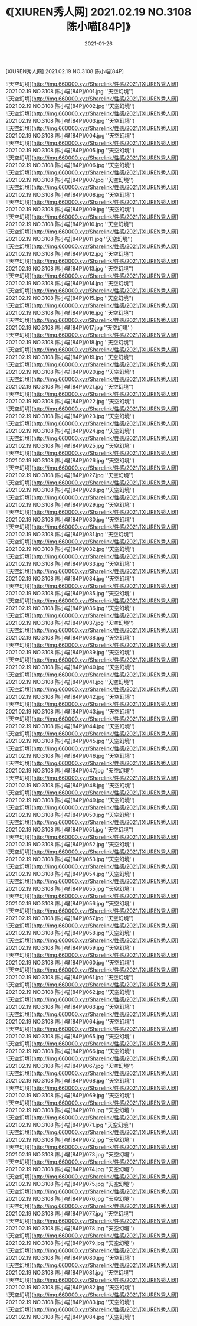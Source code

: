 ﻿---
layout: post
title:  《[XIUREN秀人网] 2021.02.19 NO.3108 陈小喵[84P]》
date:   2021-01-26
img: http://img.660000.xyz/Sharelink/性感/2021/[XIUREN秀人网] 2021.02.19 NO.3108 陈小喵[84P]/000.jpg
categories: [美女, 性感, 泳衣]
---

[XIUREN秀人网] 2021.02.19 NO.3108 陈小喵[84P]



![天空幻境](http://img.660000.xyz/Sharelink/性感/2021/[XIUREN秀人网] 2021.02.19 NO.3108 陈小喵[84P]/001.jpg ''天空幻境'') <br>
![天空幻境](http://img.660000.xyz/Sharelink/性感/2021/[XIUREN秀人网] 2021.02.19 NO.3108 陈小喵[84P]/002.jpg ''天空幻境'') <br>
![天空幻境](http://img.660000.xyz/Sharelink/性感/2021/[XIUREN秀人网] 2021.02.19 NO.3108 陈小喵[84P]/003.jpg ''天空幻境'') <br>
![天空幻境](http://img.660000.xyz/Sharelink/性感/2021/[XIUREN秀人网] 2021.02.19 NO.3108 陈小喵[84P]/004.jpg ''天空幻境'') <br>
![天空幻境](http://img.660000.xyz/Sharelink/性感/2021/[XIUREN秀人网] 2021.02.19 NO.3108 陈小喵[84P]/005.jpg ''天空幻境'') <br>
![天空幻境](http://img.660000.xyz/Sharelink/性感/2021/[XIUREN秀人网] 2021.02.19 NO.3108 陈小喵[84P]/006.jpg ''天空幻境'') <br>
![天空幻境](http://img.660000.xyz/Sharelink/性感/2021/[XIUREN秀人网] 2021.02.19 NO.3108 陈小喵[84P]/007.jpg ''天空幻境'') <br>
![天空幻境](http://img.660000.xyz/Sharelink/性感/2021/[XIUREN秀人网] 2021.02.19 NO.3108 陈小喵[84P]/008.jpg ''天空幻境'') <br>
![天空幻境](http://img.660000.xyz/Sharelink/性感/2021/[XIUREN秀人网] 2021.02.19 NO.3108 陈小喵[84P]/009.jpg ''天空幻境'') <br>
![天空幻境](http://img.660000.xyz/Sharelink/性感/2021/[XIUREN秀人网] 2021.02.19 NO.3108 陈小喵[84P]/010.jpg ''天空幻境'') <br>
![天空幻境](http://img.660000.xyz/Sharelink/性感/2021/[XIUREN秀人网] 2021.02.19 NO.3108 陈小喵[84P]/011.jpg ''天空幻境'') <br>
![天空幻境](http://img.660000.xyz/Sharelink/性感/2021/[XIUREN秀人网] 2021.02.19 NO.3108 陈小喵[84P]/012.jpg ''天空幻境'') <br>
![天空幻境](http://img.660000.xyz/Sharelink/性感/2021/[XIUREN秀人网] 2021.02.19 NO.3108 陈小喵[84P]/013.jpg ''天空幻境'') <br>
![天空幻境](http://img.660000.xyz/Sharelink/性感/2021/[XIUREN秀人网] 2021.02.19 NO.3108 陈小喵[84P]/014.jpg ''天空幻境'') <br>
![天空幻境](http://img.660000.xyz/Sharelink/性感/2021/[XIUREN秀人网] 2021.02.19 NO.3108 陈小喵[84P]/015.jpg ''天空幻境'') <br>
![天空幻境](http://img.660000.xyz/Sharelink/性感/2021/[XIUREN秀人网] 2021.02.19 NO.3108 陈小喵[84P]/016.jpg ''天空幻境'') <br>
![天空幻境](http://img.660000.xyz/Sharelink/性感/2021/[XIUREN秀人网] 2021.02.19 NO.3108 陈小喵[84P]/017.jpg ''天空幻境'') <br>
![天空幻境](http://img.660000.xyz/Sharelink/性感/2021/[XIUREN秀人网] 2021.02.19 NO.3108 陈小喵[84P]/018.jpg ''天空幻境'') <br>
![天空幻境](http://img.660000.xyz/Sharelink/性感/2021/[XIUREN秀人网] 2021.02.19 NO.3108 陈小喵[84P]/019.jpg ''天空幻境'') <br>
![天空幻境](http://img.660000.xyz/Sharelink/性感/2021/[XIUREN秀人网] 2021.02.19 NO.3108 陈小喵[84P]/020.jpg ''天空幻境'') <br>
![天空幻境](http://img.660000.xyz/Sharelink/性感/2021/[XIUREN秀人网] 2021.02.19 NO.3108 陈小喵[84P]/021.jpg ''天空幻境'') <br>
![天空幻境](http://img.660000.xyz/Sharelink/性感/2021/[XIUREN秀人网] 2021.02.19 NO.3108 陈小喵[84P]/022.jpg ''天空幻境'') <br>
![天空幻境](http://img.660000.xyz/Sharelink/性感/2021/[XIUREN秀人网] 2021.02.19 NO.3108 陈小喵[84P]/023.jpg ''天空幻境'') <br>
![天空幻境](http://img.660000.xyz/Sharelink/性感/2021/[XIUREN秀人网] 2021.02.19 NO.3108 陈小喵[84P]/024.jpg ''天空幻境'') <br>
![天空幻境](http://img.660000.xyz/Sharelink/性感/2021/[XIUREN秀人网] 2021.02.19 NO.3108 陈小喵[84P]/025.jpg ''天空幻境'') <br>
![天空幻境](http://img.660000.xyz/Sharelink/性感/2021/[XIUREN秀人网] 2021.02.19 NO.3108 陈小喵[84P]/026.jpg ''天空幻境'') <br>
![天空幻境](http://img.660000.xyz/Sharelink/性感/2021/[XIUREN秀人网] 2021.02.19 NO.3108 陈小喵[84P]/027.jpg ''天空幻境'') <br>
![天空幻境](http://img.660000.xyz/Sharelink/性感/2021/[XIUREN秀人网] 2021.02.19 NO.3108 陈小喵[84P]/028.jpg ''天空幻境'') <br>
![天空幻境](http://img.660000.xyz/Sharelink/性感/2021/[XIUREN秀人网] 2021.02.19 NO.3108 陈小喵[84P]/029.jpg ''天空幻境'') <br>
![天空幻境](http://img.660000.xyz/Sharelink/性感/2021/[XIUREN秀人网] 2021.02.19 NO.3108 陈小喵[84P]/030.jpg ''天空幻境'') <br>
![天空幻境](http://img.660000.xyz/Sharelink/性感/2021/[XIUREN秀人网] 2021.02.19 NO.3108 陈小喵[84P]/031.jpg ''天空幻境'') <br>
![天空幻境](http://img.660000.xyz/Sharelink/性感/2021/[XIUREN秀人网] 2021.02.19 NO.3108 陈小喵[84P]/032.jpg ''天空幻境'') <br>
![天空幻境](http://img.660000.xyz/Sharelink/性感/2021/[XIUREN秀人网] 2021.02.19 NO.3108 陈小喵[84P]/033.jpg ''天空幻境'') <br>
![天空幻境](http://img.660000.xyz/Sharelink/性感/2021/[XIUREN秀人网] 2021.02.19 NO.3108 陈小喵[84P]/034.jpg ''天空幻境'') <br>
![天空幻境](http://img.660000.xyz/Sharelink/性感/2021/[XIUREN秀人网] 2021.02.19 NO.3108 陈小喵[84P]/035.jpg ''天空幻境'') <br>
![天空幻境](http://img.660000.xyz/Sharelink/性感/2021/[XIUREN秀人网] 2021.02.19 NO.3108 陈小喵[84P]/036.jpg ''天空幻境'') <br>
![天空幻境](http://img.660000.xyz/Sharelink/性感/2021/[XIUREN秀人网] 2021.02.19 NO.3108 陈小喵[84P]/037.jpg ''天空幻境'') <br>
![天空幻境](http://img.660000.xyz/Sharelink/性感/2021/[XIUREN秀人网] 2021.02.19 NO.3108 陈小喵[84P]/038.jpg ''天空幻境'') <br>
![天空幻境](http://img.660000.xyz/Sharelink/性感/2021/[XIUREN秀人网] 2021.02.19 NO.3108 陈小喵[84P]/039.jpg ''天空幻境'') <br>
![天空幻境](http://img.660000.xyz/Sharelink/性感/2021/[XIUREN秀人网] 2021.02.19 NO.3108 陈小喵[84P]/040.jpg ''天空幻境'') <br>
![天空幻境](http://img.660000.xyz/Sharelink/性感/2021/[XIUREN秀人网] 2021.02.19 NO.3108 陈小喵[84P]/041.jpg ''天空幻境'') <br>
![天空幻境](http://img.660000.xyz/Sharelink/性感/2021/[XIUREN秀人网] 2021.02.19 NO.3108 陈小喵[84P]/042.jpg ''天空幻境'') <br>
![天空幻境](http://img.660000.xyz/Sharelink/性感/2021/[XIUREN秀人网] 2021.02.19 NO.3108 陈小喵[84P]/043.jpg ''天空幻境'') <br>
![天空幻境](http://img.660000.xyz/Sharelink/性感/2021/[XIUREN秀人网] 2021.02.19 NO.3108 陈小喵[84P]/044.jpg ''天空幻境'') <br>
![天空幻境](http://img.660000.xyz/Sharelink/性感/2021/[XIUREN秀人网] 2021.02.19 NO.3108 陈小喵[84P]/045.jpg ''天空幻境'') <br>
![天空幻境](http://img.660000.xyz/Sharelink/性感/2021/[XIUREN秀人网] 2021.02.19 NO.3108 陈小喵[84P]/046.jpg ''天空幻境'') <br>
![天空幻境](http://img.660000.xyz/Sharelink/性感/2021/[XIUREN秀人网] 2021.02.19 NO.3108 陈小喵[84P]/047.jpg ''天空幻境'') <br>
![天空幻境](http://img.660000.xyz/Sharelink/性感/2021/[XIUREN秀人网] 2021.02.19 NO.3108 陈小喵[84P]/048.jpg ''天空幻境'') <br>
![天空幻境](http://img.660000.xyz/Sharelink/性感/2021/[XIUREN秀人网] 2021.02.19 NO.3108 陈小喵[84P]/049.jpg ''天空幻境'') <br>
![天空幻境](http://img.660000.xyz/Sharelink/性感/2021/[XIUREN秀人网] 2021.02.19 NO.3108 陈小喵[84P]/050.jpg ''天空幻境'') <br>
![天空幻境](http://img.660000.xyz/Sharelink/性感/2021/[XIUREN秀人网] 2021.02.19 NO.3108 陈小喵[84P]/051.jpg ''天空幻境'') <br>
![天空幻境](http://img.660000.xyz/Sharelink/性感/2021/[XIUREN秀人网] 2021.02.19 NO.3108 陈小喵[84P]/052.jpg ''天空幻境'') <br>
![天空幻境](http://img.660000.xyz/Sharelink/性感/2021/[XIUREN秀人网] 2021.02.19 NO.3108 陈小喵[84P]/053.jpg ''天空幻境'') <br>
![天空幻境](http://img.660000.xyz/Sharelink/性感/2021/[XIUREN秀人网] 2021.02.19 NO.3108 陈小喵[84P]/054.jpg ''天空幻境'') <br>
![天空幻境](http://img.660000.xyz/Sharelink/性感/2021/[XIUREN秀人网] 2021.02.19 NO.3108 陈小喵[84P]/055.jpg ''天空幻境'') <br>
![天空幻境](http://img.660000.xyz/Sharelink/性感/2021/[XIUREN秀人网] 2021.02.19 NO.3108 陈小喵[84P]/056.jpg ''天空幻境'') <br>
![天空幻境](http://img.660000.xyz/Sharelink/性感/2021/[XIUREN秀人网] 2021.02.19 NO.3108 陈小喵[84P]/057.jpg ''天空幻境'') <br>
![天空幻境](http://img.660000.xyz/Sharelink/性感/2021/[XIUREN秀人网] 2021.02.19 NO.3108 陈小喵[84P]/058.jpg ''天空幻境'') <br>
![天空幻境](http://img.660000.xyz/Sharelink/性感/2021/[XIUREN秀人网] 2021.02.19 NO.3108 陈小喵[84P]/059.jpg ''天空幻境'') <br>
![天空幻境](http://img.660000.xyz/Sharelink/性感/2021/[XIUREN秀人网] 2021.02.19 NO.3108 陈小喵[84P]/060.jpg ''天空幻境'') <br>
![天空幻境](http://img.660000.xyz/Sharelink/性感/2021/[XIUREN秀人网] 2021.02.19 NO.3108 陈小喵[84P]/061.jpg ''天空幻境'') <br>
![天空幻境](http://img.660000.xyz/Sharelink/性感/2021/[XIUREN秀人网] 2021.02.19 NO.3108 陈小喵[84P]/062.jpg ''天空幻境'') <br>
![天空幻境](http://img.660000.xyz/Sharelink/性感/2021/[XIUREN秀人网] 2021.02.19 NO.3108 陈小喵[84P]/063.jpg ''天空幻境'') <br>
![天空幻境](http://img.660000.xyz/Sharelink/性感/2021/[XIUREN秀人网] 2021.02.19 NO.3108 陈小喵[84P]/064.jpg ''天空幻境'') <br>
![天空幻境](http://img.660000.xyz/Sharelink/性感/2021/[XIUREN秀人网] 2021.02.19 NO.3108 陈小喵[84P]/065.jpg ''天空幻境'') <br>
![天空幻境](http://img.660000.xyz/Sharelink/性感/2021/[XIUREN秀人网] 2021.02.19 NO.3108 陈小喵[84P]/066.jpg ''天空幻境'') <br>
![天空幻境](http://img.660000.xyz/Sharelink/性感/2021/[XIUREN秀人网] 2021.02.19 NO.3108 陈小喵[84P]/067.jpg ''天空幻境'') <br>
![天空幻境](http://img.660000.xyz/Sharelink/性感/2021/[XIUREN秀人网] 2021.02.19 NO.3108 陈小喵[84P]/068.jpg ''天空幻境'') <br>
![天空幻境](http://img.660000.xyz/Sharelink/性感/2021/[XIUREN秀人网] 2021.02.19 NO.3108 陈小喵[84P]/069.jpg ''天空幻境'') <br>
![天空幻境](http://img.660000.xyz/Sharelink/性感/2021/[XIUREN秀人网] 2021.02.19 NO.3108 陈小喵[84P]/070.jpg ''天空幻境'') <br>
![天空幻境](http://img.660000.xyz/Sharelink/性感/2021/[XIUREN秀人网] 2021.02.19 NO.3108 陈小喵[84P]/071.jpg ''天空幻境'') <br>
![天空幻境](http://img.660000.xyz/Sharelink/性感/2021/[XIUREN秀人网] 2021.02.19 NO.3108 陈小喵[84P]/072.jpg ''天空幻境'') <br>
![天空幻境](http://img.660000.xyz/Sharelink/性感/2021/[XIUREN秀人网] 2021.02.19 NO.3108 陈小喵[84P]/073.jpg ''天空幻境'') <br>
![天空幻境](http://img.660000.xyz/Sharelink/性感/2021/[XIUREN秀人网] 2021.02.19 NO.3108 陈小喵[84P]/074.jpg ''天空幻境'') <br>
![天空幻境](http://img.660000.xyz/Sharelink/性感/2021/[XIUREN秀人网] 2021.02.19 NO.3108 陈小喵[84P]/075.jpg ''天空幻境'') <br>
![天空幻境](http://img.660000.xyz/Sharelink/性感/2021/[XIUREN秀人网] 2021.02.19 NO.3108 陈小喵[84P]/076.jpg ''天空幻境'') <br>
![天空幻境](http://img.660000.xyz/Sharelink/性感/2021/[XIUREN秀人网] 2021.02.19 NO.3108 陈小喵[84P]/077.jpg ''天空幻境'') <br>
![天空幻境](http://img.660000.xyz/Sharelink/性感/2021/[XIUREN秀人网] 2021.02.19 NO.3108 陈小喵[84P]/078.jpg ''天空幻境'') <br>
![天空幻境](http://img.660000.xyz/Sharelink/性感/2021/[XIUREN秀人网] 2021.02.19 NO.3108 陈小喵[84P]/079.jpg ''天空幻境'') <br>
![天空幻境](http://img.660000.xyz/Sharelink/性感/2021/[XIUREN秀人网] 2021.02.19 NO.3108 陈小喵[84P]/080.jpg ''天空幻境'') <br>
![天空幻境](http://img.660000.xyz/Sharelink/性感/2021/[XIUREN秀人网] 2021.02.19 NO.3108 陈小喵[84P]/081.jpg ''天空幻境'') <br>
![天空幻境](http://img.660000.xyz/Sharelink/性感/2021/[XIUREN秀人网] 2021.02.19 NO.3108 陈小喵[84P]/082.jpg ''天空幻境'') <br>
![天空幻境](http://img.660000.xyz/Sharelink/性感/2021/[XIUREN秀人网] 2021.02.19 NO.3108 陈小喵[84P]/083.jpg ''天空幻境'') <br>
![天空幻境](http://img.660000.xyz/Sharelink/性感/2021/[XIUREN秀人网] 2021.02.19 NO.3108 陈小喵[84P]/084.jpg ''天空幻境'') <br>